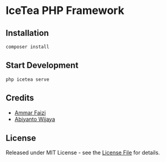 # IceTea PHP Framework


## Installation

```shell
composer install
```


## Start Development

```shell
php icetea serve

```


## Credits

- <a href="https://github.com/ammarfaizi2">Ammar Faizi</a>
- <a href="https://github.com/abriyanto">Abiyanto Wijaya</a>



## License

Released under MIT License - see the [License File](LICENSE) for details.